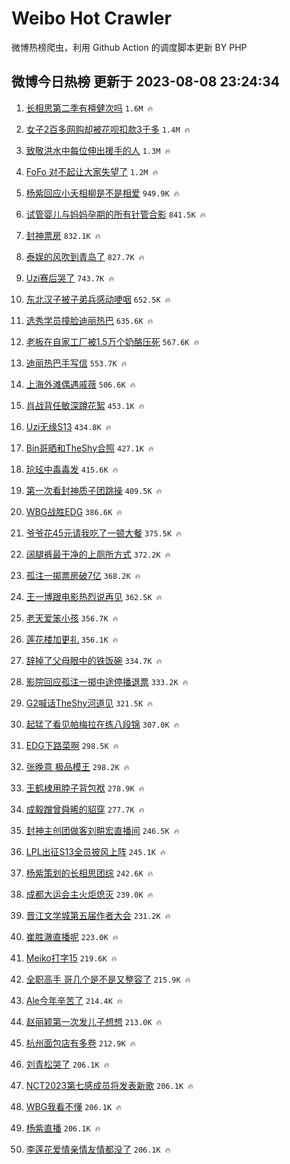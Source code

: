 # Weibo Hot Crawler 



微博热榜爬虫，利用 Github Action 的调度脚本更新 BY PHP 


## 微博今日热榜 更新于 2023-08-08 23:24:34 
1. [长相思第二季有檀健次吗](https://s.weibo.com/weibo?q=%23%E9%95%BF%E7%9B%B8%E6%80%9D%E7%AC%AC%E4%BA%8C%E5%AD%A3%E6%9C%89%E6%AA%80%E5%81%A5%E6%AC%A1%E5%90%97%23&t=31&band_rank=1&Refer=top) `1.6M 🔥` 

1. [女子2百多网购却被花呗扣款3千多](https://s.weibo.com/weibo?q=%23%E5%A5%B3%E5%AD%902%E7%99%BE%E5%A4%9A%E7%BD%91%E8%B4%AD%E5%8D%B4%E8%A2%AB%E8%8A%B1%E5%91%97%E6%89%A3%E6%AC%BE3%E5%8D%83%E5%A4%9A%23&t=31&band_rank=2&Refer=top) `1.4M 🔥` 

1. [致敬洪水中每位伸出援手的人](https://s.weibo.com/weibo?q=%23%E8%87%B4%E6%95%AC%E6%B4%AA%E6%B0%B4%E4%B8%AD%E6%AF%8F%E4%BD%8D%E4%BC%B8%E5%87%BA%E6%8F%B4%E6%89%8B%E7%9A%84%E4%BA%BA%23&t=31&band_rank=3&Refer=top) `1.3M 🔥` 

1. [FoFo 对不起让大家失望了](https://s.weibo.com/weibo?q=FoFo%20%E5%AF%B9%E4%B8%8D%E8%B5%B7%E8%AE%A9%E5%A4%A7%E5%AE%B6%E5%A4%B1%E6%9C%9B%E4%BA%86&t=31&band_rank=4&Refer=top) `1.2M 🔥` 

1. [杨紫回应小夭相柳是不是相爱](https://s.weibo.com/weibo?q=%23%E6%9D%A8%E7%B4%AB%E5%9B%9E%E5%BA%94%E5%B0%8F%E5%A4%AD%E7%9B%B8%E6%9F%B3%E6%98%AF%E4%B8%8D%E6%98%AF%E7%9B%B8%E7%88%B1%23&t=31&band_rank=5&Refer=top) `949.9K 🔥` 

1. [试管婴儿与妈妈孕期的所有针管合影](https://s.weibo.com/weibo?q=%E8%AF%95%E7%AE%A1%E5%A9%B4%E5%84%BF%E4%B8%8E%E5%A6%88%E5%A6%88%E5%AD%95%E6%9C%9F%E7%9A%84%E6%89%80%E6%9C%89%E9%92%88%E7%AE%A1%E5%90%88%E5%BD%B1&t=31&band_rank=6&Refer=top) `841.5K 🔥` 

1. [封神票房](https://s.weibo.com/weibo?q=%E5%B0%81%E7%A5%9E%E7%A5%A8%E6%88%BF&t=31&band_rank=7&Refer=top) `832.1K 🔥` 

1. [泰娱的风吹到青岛了](https://s.weibo.com/weibo?q=%23%E6%B3%B0%E5%A8%B1%E7%9A%84%E9%A3%8E%E5%90%B9%E5%88%B0%E9%9D%92%E5%B2%9B%E4%BA%86%23&t=31&band_rank=8&Refer=top) `827.7K 🔥` 

1. [Uzi赛后哭了](https://s.weibo.com/weibo?q=%23Uzi%E8%B5%9B%E5%90%8E%E5%93%AD%E4%BA%86%23&t=31&band_rank=9&Refer=top) `743.7K 🔥` 

1. [东北汉子被子弟兵感动哽咽](https://s.weibo.com/weibo?q=%23%E4%B8%9C%E5%8C%97%E6%B1%89%E5%AD%90%E8%A2%AB%E5%AD%90%E5%BC%9F%E5%85%B5%E6%84%9F%E5%8A%A8%E5%93%BD%E5%92%BD%23&t=31&band_rank=10&Refer=top) `652.5K 🔥` 

1. [选秀学员撞脸迪丽热巴](https://s.weibo.com/weibo?q=%23%E9%80%89%E7%A7%80%E5%AD%A6%E5%91%98%E6%92%9E%E8%84%B8%E8%BF%AA%E4%B8%BD%E7%83%AD%E5%B7%B4%23&t=31&band_rank=11&Refer=top) `635.6K 🔥` 

1. [老板在自家工厂被1.5万个奶酪压死](https://s.weibo.com/weibo?q=%23%E8%80%81%E6%9D%BF%E5%9C%A8%E8%87%AA%E5%AE%B6%E5%B7%A5%E5%8E%82%E8%A2%AB1.5%E4%B8%87%E4%B8%AA%E5%A5%B6%E9%85%AA%E5%8E%8B%E6%AD%BB%23&t=31&band_rank=12&Refer=top) `567.6K 🔥` 

1. [迪丽热巴手写信](https://s.weibo.com/weibo?q=%E8%BF%AA%E4%B8%BD%E7%83%AD%E5%B7%B4%E6%89%8B%E5%86%99%E4%BF%A1&t=31&band_rank=13&Refer=top) `553.7K 🔥` 

1. [上海外滩偶遇戚薇](https://s.weibo.com/weibo?q=%23%E4%B8%8A%E6%B5%B7%E5%A4%96%E6%BB%A9%E5%81%B6%E9%81%87%E6%88%9A%E8%96%87%23&t=31&band_rank=14&Refer=top) `506.6K 🔥` 

1. [肖战背任敏深蹲花絮](https://s.weibo.com/weibo?q=%23%E8%82%96%E6%88%98%E8%83%8C%E4%BB%BB%E6%95%8F%E6%B7%B1%E8%B9%B2%E8%8A%B1%E7%B5%AE%23&t=31&band_rank=15&Refer=top) `453.1K 🔥` 

1. [Uzi无缘S13](https://s.weibo.com/weibo?q=%23Uzi%E6%97%A0%E7%BC%98S13%23&t=31&band_rank=16&Refer=top) `434.8K 🔥` 

1. [Bin哥晒和TheShy合照](https://s.weibo.com/weibo?q=%23Bin%E5%93%A5%E6%99%92%E5%92%8CTheShy%E5%90%88%E7%85%A7%23&t=31&band_rank=17&Refer=top) `427.1K 🔥` 

1. [玱玹中毒毒发](https://s.weibo.com/weibo?q=%23%E7%8E%B1%E7%8E%B9%E4%B8%AD%E6%AF%92%E6%AF%92%E5%8F%91%23&t=31&band_rank=18&Refer=top) `415.6K 🔥` 

1. [第一次看封神质子团跳操](https://s.weibo.com/weibo?q=%23%E7%AC%AC%E4%B8%80%E6%AC%A1%E7%9C%8B%E5%B0%81%E7%A5%9E%E8%B4%A8%E5%AD%90%E5%9B%A2%E8%B7%B3%E6%93%8D%23&t=31&band_rank=19&Refer=top) `409.5K 🔥` 

1. [WBG战胜EDG](https://s.weibo.com/weibo?q=%23WBG%E6%88%98%E8%83%9CEDG%23&t=31&band_rank=20&Refer=top) `386.6K 🔥` 

1. [爷爷花45元请我吃了一顿大餐](https://s.weibo.com/weibo?q=%E7%88%B7%E7%88%B7%E8%8A%B145%E5%85%83%E8%AF%B7%E6%88%91%E5%90%83%E4%BA%86%E4%B8%80%E9%A1%BF%E5%A4%A7%E9%A4%90&t=31&band_rank=21&Refer=top) `375.5K 🔥` 

1. [阔腿裤最干净的上厕所方式](https://s.weibo.com/weibo?q=%23%E9%98%94%E8%85%BF%E8%A3%A4%E6%9C%80%E5%B9%B2%E5%87%80%E7%9A%84%E4%B8%8A%E5%8E%95%E6%89%80%E6%96%B9%E5%BC%8F%23&t=31&band_rank=22&Refer=top) `372.2K 🔥` 

1. [孤注一掷票房破7亿](https://s.weibo.com/weibo?q=%23%E5%AD%A4%E6%B3%A8%E4%B8%80%E6%8E%B7%E7%A5%A8%E6%88%BF%E7%A0%B47%E4%BA%BF%23&t=31&band_rank=23&Refer=top) `368.2K 🔥` 

1. [王一博跟电影热烈说再见](https://s.weibo.com/weibo?q=%E7%8E%8B%E4%B8%80%E5%8D%9A%E8%B7%9F%E7%94%B5%E5%BD%B1%E7%83%AD%E7%83%88%E8%AF%B4%E5%86%8D%E8%A7%81&t=31&band_rank=24&Refer=top) `362.5K 🔥` 

1. [老天爱笨小孩](https://s.weibo.com/weibo?q=%E8%80%81%E5%A4%A9%E7%88%B1%E7%AC%A8%E5%B0%8F%E5%AD%A9&t=31&band_rank=25&Refer=top) `356.7K 🔥` 

1. [莲花楼加更礼](https://s.weibo.com/weibo?q=%23%E8%8E%B2%E8%8A%B1%E6%A5%BC%E5%8A%A0%E6%9B%B4%E7%A4%BC%23&t=31&band_rank=26&Refer=top) `356.1K 🔥` 

1. [辞掉了父母眼中的铁饭碗](https://s.weibo.com/weibo?q=%23%E8%BE%9E%E6%8E%89%E4%BA%86%E7%88%B6%E6%AF%8D%E7%9C%BC%E4%B8%AD%E7%9A%84%E9%93%81%E9%A5%AD%E7%A2%97%23&t=31&band_rank=27&Refer=top) `334.7K 🔥` 

1. [影院回应孤注一掷中途停播退票](https://s.weibo.com/weibo?q=%23%E5%BD%B1%E9%99%A2%E5%9B%9E%E5%BA%94%E5%AD%A4%E6%B3%A8%E4%B8%80%E6%8E%B7%E4%B8%AD%E9%80%94%E5%81%9C%E6%92%AD%E9%80%80%E7%A5%A8%23&t=31&band_rank=28&Refer=top) `333.2K 🔥` 

1. [G2喊话TheShy河道见](https://s.weibo.com/weibo?q=%23G2%E5%96%8A%E8%AF%9DTheShy%E6%B2%B3%E9%81%93%E8%A7%81%23&t=31&band_rank=29&Refer=top) `321.5K 🔥` 

1. [起猛了看见帕梅拉在练八段锦](https://s.weibo.com/weibo?q=%23%E8%B5%B7%E7%8C%9B%E4%BA%86%E7%9C%8B%E8%A7%81%E5%B8%95%E6%A2%85%E6%8B%89%E5%9C%A8%E7%BB%83%E5%85%AB%E6%AE%B5%E9%94%A6%23&t=31&band_rank=30&Refer=top) `307.0K 🔥` 

1. [EDG下路菜啊](https://s.weibo.com/weibo?q=EDG%E4%B8%8B%E8%B7%AF%E8%8F%9C%E5%95%8A&t=31&band_rank=31&Refer=top) `298.5K 🔥` 

1. [张晚意 极品模王](https://s.weibo.com/weibo?q=%E5%BC%A0%E6%99%9A%E6%84%8F%20%E6%9E%81%E5%93%81%E6%A8%A1%E7%8E%8B&t=31&band_rank=32&Refer=top) `298.2K 🔥` 

1. [王鹤棣用脖子背包袱](https://s.weibo.com/weibo?q=%23%E7%8E%8B%E9%B9%A4%E6%A3%A3%E7%94%A8%E8%84%96%E5%AD%90%E8%83%8C%E5%8C%85%E8%A2%B1%23&t=31&band_rank=33&Refer=top) `278.9K 🔥` 

1. [成毅蹭曾舜晞的貂穿](https://s.weibo.com/weibo?q=%23%E6%88%90%E6%AF%85%E8%B9%AD%E6%9B%BE%E8%88%9C%E6%99%9E%E7%9A%84%E8%B2%82%E7%A9%BF%23&t=31&band_rank=34&Refer=top) `277.7K 🔥` 

1. [封神主创团做客刘畊宏直播间](https://s.weibo.com/weibo?q=%23%E5%B0%81%E7%A5%9E%E4%B8%BB%E5%88%9B%E5%9B%A2%E5%81%9A%E5%AE%A2%E5%88%98%E7%95%8A%E5%AE%8F%E7%9B%B4%E6%92%AD%E9%97%B4%23&t=31&band_rank=35&Refer=top) `246.5K 🔥` 

1. [LPL出征S13全员披风上阵](https://s.weibo.com/weibo?q=%23LPL%E5%87%BA%E5%BE%81S13%E5%85%A8%E5%91%98%E6%8A%AB%E9%A3%8E%E4%B8%8A%E9%98%B5%23&t=31&band_rank=36&Refer=top) `245.1K 🔥` 

1. [杨紫策划的长相思团综](https://s.weibo.com/weibo?q=%23%E6%9D%A8%E7%B4%AB%E7%AD%96%E5%88%92%E7%9A%84%E9%95%BF%E7%9B%B8%E6%80%9D%E5%9B%A2%E7%BB%BC%23&t=31&band_rank=37&Refer=top) `242.6K 🔥` 

1. [成都大运会主火炬熄灭](https://s.weibo.com/weibo?q=%23%E6%88%90%E9%83%BD%E5%A4%A7%E8%BF%90%E4%BC%9A%E4%B8%BB%E7%81%AB%E7%82%AC%E7%86%84%E7%81%AD%23&t=31&band_rank=38&Refer=top) `239.0K 🔥` 

1. [晋江文学城第五届作者大会](https://s.weibo.com/weibo?q=%E6%99%8B%E6%B1%9F%E6%96%87%E5%AD%A6%E5%9F%8E%E7%AC%AC%E4%BA%94%E5%B1%8A%E4%BD%9C%E8%80%85%E5%A4%A7%E4%BC%9A&t=31&band_rank=39&Refer=top) `231.2K 🔥` 

1. [崔胜澈直播呢](https://s.weibo.com/weibo?q=%E5%B4%94%E8%83%9C%E6%BE%88%E7%9B%B4%E6%92%AD%E5%91%A2&t=31&band_rank=40&Refer=top) `223.0K 🔥` 

1. [Meiko打字15](https://s.weibo.com/weibo?q=Meiko%E6%89%93%E5%AD%9715&t=31&band_rank=41&Refer=top) `219.6K 🔥` 

1. [全职高手 哥几个是不是又整容了](https://s.weibo.com/weibo?q=%E5%85%A8%E8%81%8C%E9%AB%98%E6%89%8B%20%E5%93%A5%E5%87%A0%E4%B8%AA%E6%98%AF%E4%B8%8D%E6%98%AF%E5%8F%88%E6%95%B4%E5%AE%B9%E4%BA%86&t=31&band_rank=42&Refer=top) `215.9K 🔥` 

1. [Ale今年辛苦了](https://s.weibo.com/weibo?q=%23Ale%E4%BB%8A%E5%B9%B4%E8%BE%9B%E8%8B%A6%E4%BA%86%23&t=31&band_rank=43&Refer=top) `214.4K 🔥` 

1. [赵丽颖第一次发儿子想想](https://s.weibo.com/weibo?q=%23%E8%B5%B5%E4%B8%BD%E9%A2%96%E7%AC%AC%E4%B8%80%E6%AC%A1%E5%8F%91%E5%84%BF%E5%AD%90%E6%83%B3%E6%83%B3%23&t=31&band_rank=44&Refer=top) `213.0K 🔥` 

1. [杭州面包店有多卷](https://s.weibo.com/weibo?q=%23%E6%9D%AD%E5%B7%9E%E9%9D%A2%E5%8C%85%E5%BA%97%E6%9C%89%E5%A4%9A%E5%8D%B7%23&t=31&band_rank=45&Refer=top) `212.9K 🔥` 

1. [刘青松哭了](https://s.weibo.com/weibo?q=%23%E5%88%98%E9%9D%92%E6%9D%BE%E5%93%AD%E4%BA%86%23&t=31&band_rank=46&Refer=top) `206.1K 🔥` 

1. [NCT2023第七感成员将发表新歌](https://s.weibo.com/weibo?q=%23NCT2023%E7%AC%AC%E4%B8%83%E6%84%9F%E6%88%90%E5%91%98%E5%B0%86%E5%8F%91%E8%A1%A8%E6%96%B0%E6%AD%8C%23&t=31&band_rank=47&Refer=top) `206.1K 🔥` 

1. [WBG我看不懂](https://s.weibo.com/weibo?q=WBG%E6%88%91%E7%9C%8B%E4%B8%8D%E6%87%82&t=31&band_rank=48&Refer=top) `206.1K 🔥` 

1. [杨紫直播](https://s.weibo.com/weibo?q=%E6%9D%A8%E7%B4%AB%E7%9B%B4%E6%92%AD&t=31&band_rank=49&Refer=top) `206.1K 🔥` 

1. [李莲花爱情亲情友情都没了](https://s.weibo.com/weibo?q=%23%E6%9D%8E%E8%8E%B2%E8%8A%B1%E7%88%B1%E6%83%85%E4%BA%B2%E6%83%85%E5%8F%8B%E6%83%85%E9%83%BD%E6%B2%A1%E4%BA%86%23&t=31&band_rank=50&Refer=top) `206.1K 🔥` 


